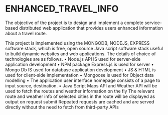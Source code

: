 # ENHANCED_TRAVEL_INFO
The objective of the project is to design and implement a complete
service-based distributed web application that provides users enhanced information about a travel route.

This project is implemented using the MONGODB, NODEJS, EXPRESS software stack, which is free, open source Java script software stack useful to build dynamic websites and web applications. The details of choice of technologies are as follows.
• Node.js API IS used for server-side application development
• NPM package Express.js is used for server
• Mongo Db IS used for database application development
• JS & HTML is used for client-side implementation
• Mongoose is used for Object data modelling
• The application user interface homepage consists of a
page to input source, destination.
• Java Script Maps API and Weather API will be used to fetch
the routes and weather information on the fly
The relevant route and weather info of selected cities in the route will be displayed as output on request submit
Repeated requests are cached and are served directly without the need to fetch from third-party APIs
